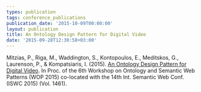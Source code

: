 ```yaml
---
types: publication
tags: conference_publications
publication_date: '2015-10-09T00:00:00'
layout: publication
title: An Ontology Design Pattern for Digital Video
date: '2015-09-28T12:30:58+03:00'
---
```

<p>Mitzias, P., Riga, M., Waddington, S., Kontopoulos, E., Meditskos, G., Laurenson, P., &amp; Kompatsiaris, I. (2015). <a href="http://ceur-ws.org/Vol-1461/WOP2015_pattern_abstract_4.pdf">An Ontology Design Pattern for Digital Video</a>. In Proc. of the 6th Workshop on Ontology and Semantic Web Patterns (WOP 2015) co-located with the 14th Int. Semantic Web Conf.(ISWC 2015) (Vol. 1461).</p>
